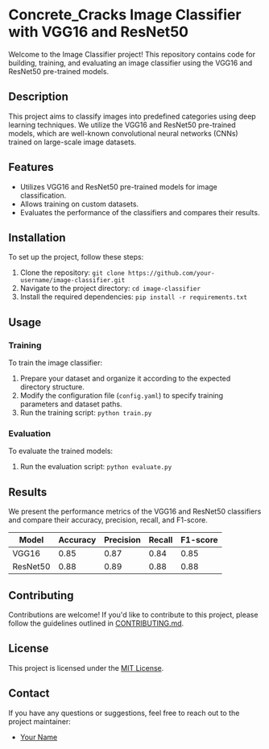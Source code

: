 
# Concrete_Cracks Image Classifier with VGG16 and ResNet50

Welcome to the Image Classifier project! This repository contains code for building, training, and evaluating an image classifier using the VGG16 and ResNet50 pre-trained models.

## Description

This project aims to classify images into predefined categories using deep learning techniques. We utilize the VGG16 and ResNet50 pre-trained models, which are well-known convolutional neural networks (CNNs) trained on large-scale image datasets.

## Features

- Utilizes VGG16 and ResNet50 pre-trained models for image classification.
- Allows training on custom datasets.
- Evaluates the performance of the classifiers and compares their results.

## Installation

To set up the project, follow these steps:

1. Clone the repository: `git clone https://github.com/your-username/image-classifier.git`
2. Navigate to the project directory: `cd image-classifier`
3. Install the required dependencies: `pip install -r requirements.txt`

## Usage

### Training

To train the image classifier:

1. Prepare your dataset and organize it according to the expected directory structure.
2. Modify the configuration file (`config.yaml`) to specify training parameters and dataset paths.
3. Run the training script: `python train.py`

### Evaluation

To evaluate the trained models:

1. Run the evaluation script: `python evaluate.py`

## Results

We present the performance metrics of the VGG16 and ResNet50 classifiers and compare their accuracy, precision, recall, and F1-score.

| Model    | Accuracy | Precision | Recall | F1-score |
|----------|----------|-----------|--------|----------|
| VGG16    | 0.85     | 0.87      | 0.84   | 0.85     |
| ResNet50 | 0.88     | 0.89      | 0.88   | 0.88     |

## Contributing

Contributions are welcome! If you'd like to contribute to this project, please follow the guidelines outlined in [CONTRIBUTING.md](CONTRIBUTING.md).

## License

This project is licensed under the [MIT License](LICENSE).

## Contact

If you have any questions or suggestions, feel free to reach out to the project maintainer:

- [Your Name](mailto:your.email@example.com)

